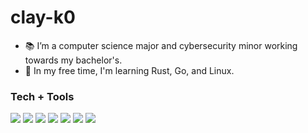 # clay-k0

- 📚 I’m a computer science major and cybersecurity minor working towards my bachelor's.
- 📖 In my free time, I'm learning Rust, Go, and Linux.

### Tech + Tools

[![](https://img.shields.io/badge/OS-EndeavorOS-2977B9?logo=arch-linux&logoColor=white)](https://endeavouros.com/)
[![](https://img.shields.io/badge/Terminal-kitty-4D4D4D?logo=kitty&logoColor=white)](https://sw.kovidgoyal.net/kitty/)
[![](https://img.shields.io/badge/Editor-nvim-57A143?logo=Neovim&logoColor=white)](https://neovim.io/)
[![](https://img.shields.io/badge/Tool-Obsidian-8A63B2?logo=Obsidian&logoColor=white)](https://obsidian.md/)
[![](https://img.shields.io/badge/VCS-Git-orange?logo=Git)](https://github.com/clay-k0)
[![](https://img.shields.io/badge/Code-Rust-dea584?logo=Rust)](https://rust-lang.org)
[![](https://img.shields.io/badge/Code-Go-00add8?logo=Go&logoColor=white)](https://golang.org/)

